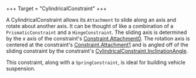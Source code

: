 +++
Target = "CylindricalConstraint"
+++

A CylindricalConstraint allows its `Attachment` to slide along an axis and rotate about another axis. It can be thought of like a combination of a `PrismaticConstraint` and a `HingeConstraint`. The sliding axis is determined by the x axis of the constraint's [Constraint.Attachment0](https://developer.roblox.com/api-reference/property/Constraint/Attachment0). The rotation axis is centered at the constraint's [Constraint.Attachment1](https://developer.roblox.com/api-reference/property/Constraint/Attachment1) and is angled off of the sliding constraint by the constraint's [CylindricalConstraint.InclinationAngle](https://developer.roblox.com/api-reference/property/CylindricalConstraint/InclinationAngle).This constraint, along with a `SpringConstraint`, is ideal for building vehicle suspension.
